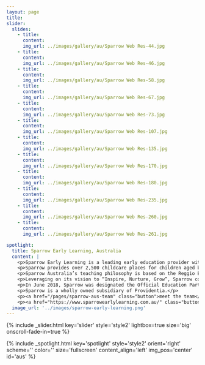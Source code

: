 ```yaml
---
layout: page
title: 
slider:
  slides:
    - title: 
      content: 
      img_url: ../images/gallery/au/Sparrow Web Res-44.jpg
    - title: 
      content: 
      img_url: ../images/gallery/au/Sparrow Web Res-46.jpg
    - title: 
      content: 
      img_url: ../images/gallery/au/Sparrow Web Res-58.jpg
    - title: 
      content: 
      img_url: ../images/gallery/au/Sparrow Web Res-67.jpg
    - title: 
      content: 
      img_url: ../images/gallery/au/Sparrow Web Res-73.jpg
    - title: 
      content: 
      img_url: ../images/gallery/au/Sparrow Web Res-107.jpg
    - title: 
      content: 
      img_url: ../images/gallery/au/Sparrow Web Res-135.jpg
    - title: 
      content: 
      img_url: ../images/gallery/au/Sparrow Web Res-170.jpg
    - title: 
      content: 
      img_url: ../images/gallery/au/Sparrow Web Res-180.jpg
    - title: 
      content: 
      img_url: ../images/gallery/au/Sparrow Web Res-235.jpg
    - title: 
      content: 
      img_url: ../images/gallery/au/Sparrow Web Res-260.jpg
    - title: 
      content: 
      img_url: ../images/gallery/au/Sparrow Web Res-261.jpg

spotlight:
  title: Sparrow Early Learning, Australia
  content: |
    <p>Sparrow Early Learning is a leading early education provider with 31 early childcare centers located in Victoria and Queensland, Australia. </p>
    <p>Sparrow provides over 2,500 childcare places for children aged between 6 months to 6 years old during weekdays from 6:30am to 6:30pm. </p>
    <p>Sparrow Australia’s teaching philosophy is based on the Reggio Emilia approach where a natural environment provides children with a healthy surrounding and development.</p>
    <p>Leveraging on its vision to “Inspire, Nurture, Grow”, Sparrow continues to widen its early education offering to include health living activities such as soccer classes delivered by Inter Milan’s academy coaches. </p>
    <p>In June 2018, Sparrow was designated the Official Education Partner of Inter Milan Italian Football Clubs and has begun by launching Inter Academy Australia in Queensland. Inter Milan FC Academy Australia provides weekly soccer classes held at Sparrow centers and soccer camps during holiday periods in Queensland.</p>
    <p>Sparrow is a wholly owned subsidiary of Providentia.</p>
    <p><a href="/pages/sparrow-aus-team" class="button">meet the team</a></p>
    <p><a href="https://www.sparrowearlylearning.com.au/" class="button">visit the schools</a></p>
  image_url: '../images/sparrow-early-learning.png'
---
```


{% include _slider.html key='slider' style='style2' lightbox=true size='big' onscroll-fade-in=true %}

{% include _spotlight.html key='spotlight' style='style2' orient='right' scheme='' color='' size='fullscreen' content_align='left' img_pos='center' id='aus' %}